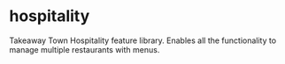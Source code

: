 # hospitality
Takeaway Town Hospitality feature library. Enables all the functionality to manage multiple restaurants with menus.
